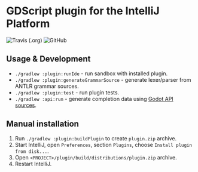 # GDScript plugin for the IntelliJ Platform

![Travis (.org)](https://img.shields.io/travis/exigow/intellij-gdscript) ![GitHub](https://img.shields.io/github/license/exigow/intellij-gdscript)

## Usage & Development

* `./gradlew :plugin:runIde` - run sandbox with installed plugin.
* `./gradlew :plugin:generateGrammarSource` - generate lexer/parser from ANTLR grammar sources.
* `./gradlew :plugin:test` - run plugin tests.
* `./gradlew :api:run` - generate completion data using [Godot API sources](https://github.com/godotengine/godot/tree/master/doc/classes).

## Manual installation

1. Run `./gradlew :plugin:buildPlugin` to create `plugin.zip` archive.
2. Start IntelliJ, open `Preferences`, section `Plugins`, choose `Install plugin from disk...`.
4. Open `<PROJECT>/plugin/build/distributions/plugin.zip` archive.
3. Restart IntelliJ.
